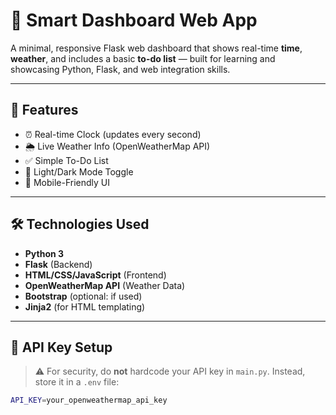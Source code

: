 # 🧠 Smart Dashboard Web App

A minimal, responsive Flask web dashboard that shows real-time **time**, **weather**, and includes a basic **to-do list** — built for learning and showcasing Python, Flask, and web integration skills.

---

## 🚀 Features

- ⏰ Real-time Clock (updates every second)
- 🌦️ Live Weather Info (OpenWeatherMap API)
- ✅ Simple To-Do List
- 🌙 Light/Dark Mode Toggle
- 📱 Mobile-Friendly UI

---

## 🛠️ Technologies Used

- **Python 3**
- **Flask** (Backend)
- **HTML/CSS/JavaScript** (Frontend)
- **OpenWeatherMap API** (Weather Data)
- **Bootstrap** (optional: if used)
- **Jinja2** (for HTML templating)

---

## 🔐 API Key Setup

> ⚠️ For security, do **not** hardcode your API key in `main.py`. Instead, store it in a `.env` file:

```bash
API_KEY=your_openweathermap_api_key
